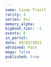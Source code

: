 ```yaml
---
name: Cosmo Traitt
rarity: 4
series: dsc
memory_alpha:
bigbook_tier: -1
events: 0
in_portal:
date: 09/03/2021
obtained: Pack
mega: false
published: true
---
```



